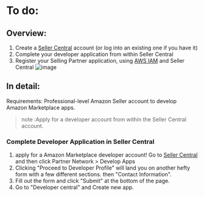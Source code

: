 # To do:

## Overview:
1. Create a [Seller Central](https://sellercentral.amazon.com/) account (or log into an existing one if you have it)
2. Complete your developer application from within Seller Central
3. Register your Selling Partner application, using [AWS IAM](https://aws.amazon.com/iam/) and Seller Central
  ![image](https://user-images.githubusercontent.com/89484481/217536099-827fc3a6-c511-4835-b360-10447c2ea565.png)


## In detail:
Requirements: Professional-level Amazon Seller account to develop Amazon Marketplace apps.
>note :Apply for a developer account from within the Seller Central account.

### Complete Developer Application in Seller Central
1. apply for a Amazon Marketplace developer account! Go to [Seller Central](https://sellercentral.amazon.com/) and then click       Partner Network > Develop Apps
2. Clicking "Proceed to Developer Profile" will land you on another hefty form with a few different sections. 
then "Contact Information".
3. Fill out the form and click "Submit" at the bottom of the page.
4. Go to "Developer central" and  Create new app.